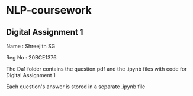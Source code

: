 # NLP-coursework

## Digital Assignment 1

Name : Shreejith SG

Reg No : 20BCE1376

The Da1 folder contains the question.pdf and the .ipynb files with code for Digital Assignment 1

Each question's answer is stored in a separate .ipynb file
